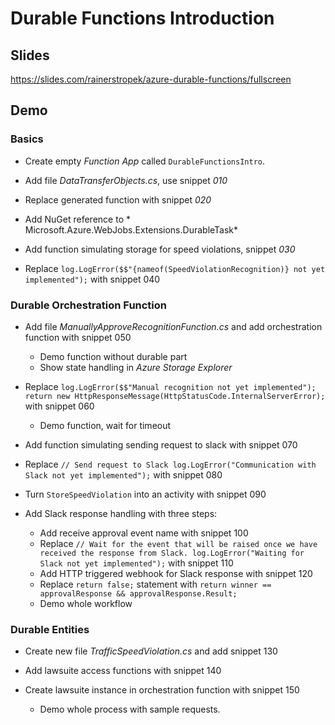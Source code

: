 # Durable Functions Introduction

## Slides

https://slides.com/rainerstropek/azure-durable-functions/fullscreen

## Demo

### Basics

* Create empty *Function App* called `DurableFunctionsIntro`.

* Add file *DataTransferObjects.cs*, use snippet *010*

* Replace generated function with snippet *020*

* Add NuGet reference to * Microsoft.Azure.WebJobs.Extensions.DurableTask*

* Add function simulating storage for speed violations, snippet *030*

* Replace `log.LogError($$"{nameof(SpeedViolationRecognition)} not yet implemented");` with snippet 040

### Durable Orchestration Function

* Add file *ManuallyApproveRecognitionFunction.cs* and add orchestration function with snippet 050
  * Demo function without durable part
  * Show state handling in *Azure Storage Explorer*

* Replace `log.LogError($$"Manual recognition not yet implemented"); return new HttpResponseMessage(HttpStatusCode.InternalServerError);` with snippet 060
  * Demo function, wait for timeout

* Add function simulating sending request to slack with snippet 070

* Replace `// Send request to Slack log.LogError("Communication with Slack not yet implemented");` with snippet 080

* Turn `StoreSpeedViolation` into an activity with snippet 090

* Add Slack response handling with three steps:
  * Add receive approval event name with snippet 100
  * Replace `// Wait for the event that will be raised once we have received the response from Slack. log.LogError("Waiting for Slack not yet implemented");` with snippet 110
  * Add HTTP triggered webhook for Slack response with snippet 120
  * Replace `return false;` statement with `return winner == approvalResponse && approvalResponse.Result;`
  * Demo whole workflow

### Durable Entities

* Create new file *TrafficSpeedViolation.cs* and add snippet 130

* Add lawsuite access functions with snippet 140

* Create lawsuite instance in orchestration function with snippet 150
  * Demo whole process with sample requests.
